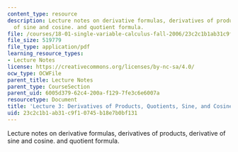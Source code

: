 ```yaml
---
content_type: resource
description: Lecture notes on derivative formulas, derivatives of products, derivative
  of sine and cosine. and quotient formula.
file: /courses/18-01-single-variable-calculus-fall-2006/23c2c1b1ab31c9f10745b18e7b0bf131_lec3.pdf
file_size: 519779
file_type: application/pdf
learning_resource_types:
- Lecture Notes
license: https://creativecommons.org/licenses/by-nc-sa/4.0/
ocw_type: OCWFile
parent_title: Lecture Notes
parent_type: CourseSection
parent_uid: 6005d379-62c4-200a-f129-7fe3c6e6007a
resourcetype: Document
title: 'Lecture 3: Derivatives of Products, Quotients, Sine, and Cosine'
uid: 23c2c1b1-ab31-c9f1-0745-b18e7b0bf131
---
```

Lecture notes on derivative formulas, derivatives of products, derivative of sine and cosine. and quotient formula.
